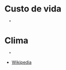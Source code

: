 # Custo de vida
      * 


# Clima
      *
      
      
* [Wikipedia](https://pt.wikipedia.org/wiki/Vancouver)

